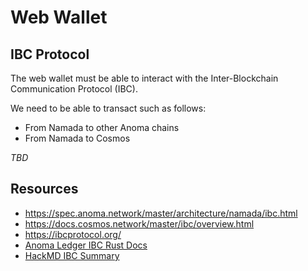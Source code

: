 # Web Wallet

## IBC Protocol

The web wallet must be able to interact with the Inter-Blockchain Communication Protocol (IBC).

We need to be able to transact such as follows:

- From Namada to other Anoma chains
- From Namada to Cosmos

_TBD_

## Resources

- https://spec.anoma.network/master/architecture/namada/ibc.html
- https://docs.cosmos.network/master/ibc/overview.html
- https://ibcprotocol.org/
- [Anoma Ledger IBC Rust Docs](https://docs.anoma.network/master/rustdoc/anoma/ledger/ibc/)
- [HackMD IBC Summary](https://hackmd.io/H2yGO3IQRLiWCPWwQQdVow)
